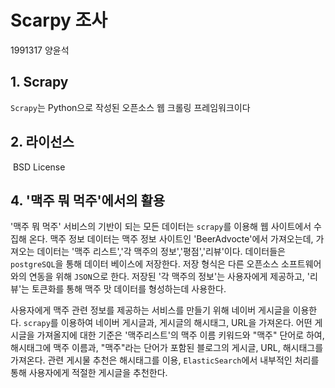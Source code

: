  # Scarpy 조사
 1991317 양윤석
 
 ## 1. Scrapy
`Scrapy`는 Python으로 작성된 오픈소스 웹 크롤링 프레임워크이다

## 2. 라이선스
 BSD License

## 4. '맥주 뭐 먹주'에서의 활용

'맥주 뭐 먹주' 서비스의 기반이 되는 모든 데이터는 `scrapy`를 이용해 웹 사이트에서 수집해 온다. 맥주 정보 데이터는 맥주 정보 사이트인 'BeerAdvocte'에서  가져오는데, 가져오는 데이터는 '맥주 리스트','각 맥주의 정보','평점','리뷰'이다. 데이터들은 `postgreSQL`을 통해 데이터 베이스에 저장한다. 저장 형식은 다른 오픈소스 소프트웨어와의 연동을 위해 `JSON`으로 한다. 저장된 '각 맥주의 정보'는 사용자에게 제공하고, '리뷰'는 토큰화를 통해 맥주 맛 데이터를 형성하는데 사용한다. 

사용자에게 맥주 관련 정보를 제공하는 서비스를 만들기 위해 네이버 게시글을 이용한다. `scrapy`를 이용하여 네이버 게시글과, 게시글의 해시태그, URL을 가져온다. 어떤 게시글을 가져올지에 대한 기준은 '맥주리스트'의 맥주 이름 키워드와 "맥주" 단어로 하여, 해시태그에 맥주 이름과, "맥주"라는 단어가 포함된 블로그의 게시글, URL, 해시태그를 가져온다. 관련 게시물 추천은 해시태그를 이용, `ElasticSearch`에서 내부적인 처리를 통해 사용자에게 적절한 게시글을 추천한다.         
  





